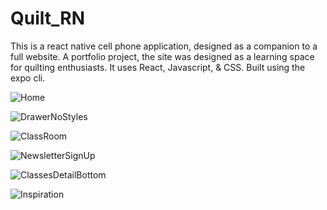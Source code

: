 # Quilt_RN

This is a react native cell phone application, designed as a companion to a full website. A portfolio project, the site was designed as a learning space for quilting enthusiasts.
It uses React, Javascript, & CSS. Built using the expo cli.

![Home](https://user-images.githubusercontent.com/31832166/178146567-437c5096-9e6b-4173-bd05-b3098747606e.PNG)

![DrawerNoStyles](https://user-images.githubusercontent.com/31832166/178146613-b3db37f2-b36b-4e51-9ac3-9767882d47e9.PNG)

![ClassRoom](https://user-images.githubusercontent.com/31832166/178146647-1f5cec2e-6241-42d3-9753-303f0206332a.PNG)

![NewsletterSignUp](https://user-images.githubusercontent.com/31832166/178146691-1d726206-39fa-4113-9b5e-b17a90560046.PNG)

![ClassesDetailBottom](https://user-images.githubusercontent.com/31832166/178146708-0dd6cb34-278e-44d6-b2c1-b90608b56a9c.PNG)

![Inspiration](https://user-images.githubusercontent.com/31832166/178146728-93dfa4b1-cf45-40d1-a1ac-9befdc46efc0.PNG)


